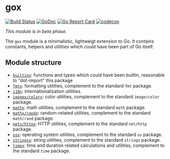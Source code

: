 # gox

[![Build Status](https://travis-ci.org/icza/gox.svg?branch=master)](https://travis-ci.org/icza/gox)
[![GoDoc](https://godoc.org/github.com/icza/gox?status.svg)](https://godoc.org/github.com/icza/gox)
[![Go Report Card](https://goreportcard.com/badge/github.com/icza/gox)](https://goreportcard.com/report/github.com/icza/gox)
[![codecov](https://codecov.io/gh/icza/gox/branch/master/graph/badge.svg)](https://codecov.io/gh/icza/gox)

_This module is in beta phase._

The `gox` module is a minimalistic, lightweigt extension to Go.
It contains constants, helpers and utilities which could have been part of Go itself.

## Module structure

- [`builtinx`](https://github.com/icza/gox/tree/master/builtinx): functions and types which could have been builtin, reasonable to "dot-import" this package
- [`fmtx`](https://github.com/icza/gox/tree/master/fmtx): formatting utilities,
complement to the standard `fmt` package.
- [`i18n`](https://github.com/icza/gox/tree/master/i18n): internationalization utilities.
- [`imagex/colorx`](https://github.com/icza/gox/tree/master/imagex/colorx): color utilities,
complement to the standard `image/color` package.
- [`mathx`](https://github.com/icza/gox/tree/master/mathx): math utilities,
complement to the standard `math` package.
- [`mathx/randx`](https://github.com/icza/gox/tree/master/mathx/randx): random-related utilities,
complement to the standard `math/rand` package.
- [`netx/httpx`](https://github.com/icza/gox/tree/master/netx/httpx): HTTP utilities,
complement to the standard `net/http` package.
- [`osx`](https://github.com/icza/gox/tree/master/osx): operating system utilities,
complement to the standard `os` package.
- [`stringsx`](https://github.com/icza/gox/tree/master/stringsx): string utilities,
complement to the standard `strings` package.
- [`timex`](https://github.com/icza/gox/tree/master/timex): time and duration related calculations and utilities,
complement to the standard `time` package.

